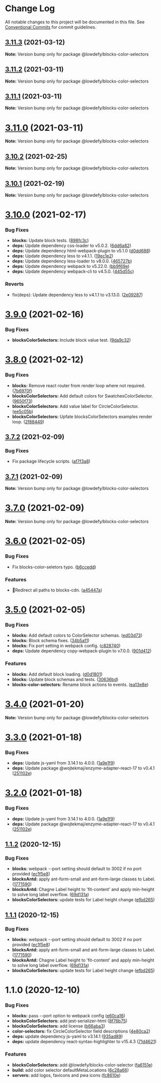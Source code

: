 # Change Log

All notable changes to this project will be documented in this file.
See [Conventional Commits](https://conventionalcommits.org) for commit guidelines.

## [3.11.3](https://github.com/lowdefy/lowdefy/compare/v3.11.2...v3.11.3) (2021-03-12)

**Note:** Version bump only for package @lowdefy/blocks-color-selectors





## [3.11.2](https://github.com/lowdefy/lowdefy/compare/v3.11.1...v3.11.2) (2021-03-11)

**Note:** Version bump only for package @lowdefy/blocks-color-selectors





## [3.11.1](https://github.com/lowdefy/lowdefy/compare/v3.11.0...v3.11.1) (2021-03-11)

**Note:** Version bump only for package @lowdefy/blocks-color-selectors





# [3.11.0](https://github.com/lowdefy/lowdefy/compare/v3.10.2...v3.11.0) (2021-03-11)

**Note:** Version bump only for package @lowdefy/blocks-color-selectors





## [3.10.2](https://github.com/lowdefy/lowdefy/compare/v3.10.1...v3.10.2) (2021-02-25)

**Note:** Version bump only for package @lowdefy/blocks-color-selectors





## [3.10.1](https://github.com/lowdefy/lowdefy/compare/v3.10.0...v3.10.1) (2021-02-19)

**Note:** Version bump only for package @lowdefy/blocks-color-selectors





# [3.10.0](https://github.com/lowdefy/lowdefy/compare/v3.9.0...v3.10.0) (2021-02-17)


### Bug Fixes

* **blocks:** Update block tests. ([898fc3c](https://github.com/lowdefy/lowdefy/commit/898fc3c818fd9879a79b48fcc785398c33677731))
* **deps:** Update dependency css-loader to v5.0.2. ([6dd6a82](https://github.com/lowdefy/lowdefy/commit/6dd6a82fa4e4975f201e0c22c6b5bf29cd0541e3))
* **deps:** Update dependency html-webpack-plugin to v5.1.0 ([d0dd688](https://github.com/lowdefy/lowdefy/commit/d0dd688816e3e9fc6ff56235698d3af4707eba5f))
* **deps:** Update dependency less to v4.1.1. ([19ec1e2](https://github.com/lowdefy/lowdefy/commit/19ec1e205154974005b741d4a77a89161fad308f))
* **deps:** Update dependency less-loader to v8.0.0. ([465727b](https://github.com/lowdefy/lowdefy/commit/465727bf5e6cd0377e61afa37a38e7e0a1a05e95))
* **deps:** Update dependency webpack to v5.22.0. ([bb9f69e](https://github.com/lowdefy/lowdefy/commit/bb9f69e29cbce728932ab512e12122ce3dc349cc))
* **deps:** Update dependency webpack-cli to v4.5.0. ([445d55c](https://github.com/lowdefy/lowdefy/commit/445d55ca12f720be9f09632a319c319323c7041c))


### Reverts

* fix(deps): Update dependency less to v4.1.1 to v3.13.0. ([2e09287](https://github.com/lowdefy/lowdefy/commit/2e09287f572f78b82eae43cd2f56ef75994a0356))





# [3.9.0](https://github.com/lowdefy/lowdefy/compare/v3.8.0...v3.9.0) (2021-02-16)


### Bug Fixes

* **blocksColorSelectors:** Include block value test. ([9da9c32](https://github.com/lowdefy/lowdefy/commit/9da9c322f61ae10fd1123a3852ce6bff096fa329))





# [3.8.0](https://github.com/lowdefy/lowdefy/compare/v3.7.2...v3.8.0) (2021-02-12)


### Bug Fixes

* **blocks:** Remove react router from render loop where not required. ([7b6970f](https://github.com/lowdefy/lowdefy/commit/7b6970f9b4fcc1b9e35771ba619fab890fa638f5))
* **blocksColorSelectors:** Add default colors for SwatchesColorSelector. ([9650f73](https://github.com/lowdefy/lowdefy/commit/9650f7377b480ac681e199bc355fd4de8c44650e))
* **blocksColorSelectors:** Add value label for CircleColorSelector. ([ee5c05b](https://github.com/lowdefy/lowdefy/commit/ee5c05b7c6361409fa837c92f5cd4a222cfb09eb))
* **blocksColorSelectors:** Upfate blocksColorSelectors examples render loop. ([2f88449](https://github.com/lowdefy/lowdefy/commit/2f884495ceea239e30b95f662db5f271b8344c95))





## [3.7.2](https://github.com/lowdefy/lowdefy/compare/v3.7.1...v3.7.2) (2021-02-09)


### Bug Fixes

* Fix package lifecycle scripts. ([af7f3a8](https://github.com/lowdefy/lowdefy/commit/af7f3a8ea29763defb20cfb4f28afba3b56d981c))





## [3.7.1](https://github.com/lowdefy/lowdefy/compare/v3.7.0...v3.7.1) (2021-02-09)

**Note:** Version bump only for package @lowdefy/blocks-color-selectors





# [3.7.0](https://github.com/lowdefy/lowdefy/compare/v3.6.0...v3.7.0) (2021-02-09)

**Note:** Version bump only for package @lowdefy/blocks-color-selectors





# [3.6.0](https://github.com/lowdefy/lowdefy/compare/v3.5.0...v3.6.0) (2021-02-05)


### Bug Fixes

* Fix blocks-color-seletors typo. ([b6ccedd](https://github.com/lowdefy/lowdefy/commit/b6ccedd355c53b5910ef398aff49d32968f34c2e))


### Features

* 🐢Redirect all paths to blocks-cdn. ([a45447a](https://github.com/lowdefy/lowdefy/commit/a45447ad1dacf977e487a020bd56080ae2b09792))





# [3.5.0](https://github.com/lowdefy/lowdefy/compare/v3.4.0...v3.5.0) (2021-02-05)


### Bug Fixes

* **blocks:** Add default colors to ColorSelector schemas. ([ed03d73](https://github.com/lowdefy/lowdefy/commit/ed03d733c95fc8d73a276bdb40b5b3afc4880d25))
* **blocks:** Block schema fixes. ([34b5a11](https://github.com/lowdefy/lowdefy/commit/34b5a118024186e0a8ce241e5d05c0b26f84f710))
* **blocks:** Fix port setting in webpack config. ([c828740](https://github.com/lowdefy/lowdefy/commit/c82874045dd041fbf3c3a8b4f5cb7dc27a05f39a))
* **deps:** Update dependency copy-webpack-plugin to v7.0.0. ([901d412](https://github.com/lowdefy/lowdefy/commit/901d4126544dd4ee68d62bf520cdd4cc2b0d1dcc))


### Features

* **blocks:** Add default block loading. ([d0d1801](https://github.com/lowdefy/lowdefy/commit/d0d1801490c486b19ec49ee9fd50395c9e02bb68))
* **blocks:** Update block schemas and tests. ([30636bd](https://github.com/lowdefy/lowdefy/commit/30636bd744f43652adcad51dd91570b53667dc04))
* **blocks-color-selectors:** Rename block actions to events. ([ea13e8e](https://github.com/lowdefy/lowdefy/commit/ea13e8ebfec3512c98894a1483ad13f479dd42ed))





# [3.4.0](https://github.com/lowdefy/lowdefy/compare/v3.3.0...v3.4.0) (2021-01-20)

**Note:** Version bump only for package @lowdefy/blocks-color-selectors





# [3.3.0](https://github.com/lowdefy/lowdefy/compare/v3.1.1...v3.3.0) (2021-01-18)


### Bug Fixes

* **deps:** Update js-yaml from 3.14.1 to 4.0.0. ([1a9e1f9](https://github.com/lowdefy/lowdefy/commit/1a9e1f9e1057c14a3638bdd140de1b50d2721cd0))
* **deps:** Update package @wojtekmaj/enzyme-adapter-react-17 to v0.4.1 ([251102e](https://github.com/lowdefy/lowdefy/commit/251102e986b3e18804a8c94dbde2e93d3a7a85e9))





# [3.2.0](https://github.com/lowdefy/lowdefy/compare/v3.1.1...v3.2.0) (2021-01-18)


### Bug Fixes

* **deps:** Update js-yaml from 3.14.1 to 4.0.0. ([1a9e1f9](https://github.com/lowdefy/lowdefy/commit/1a9e1f9e1057c14a3638bdd140de1b50d2721cd0))
* **deps:** Update package @wojtekmaj/enzyme-adapter-react-17 to v0.4.1 ([251102e](https://github.com/lowdefy/lowdefy/commit/251102e986b3e18804a8c94dbde2e93d3a7a85e9))





## [1.1.2](https://github.com/lowdefy/lowdefy/compare/@lowdefy/blocks-color-selectors@1.1.0...@lowdefy/blocks-color-selectors@1.1.2) (2020-12-15)


### Bug Fixes

* **blocks:** webpack --port setting should default to 3002 if no port provided ([ec1f5e8](https://github.com/lowdefy/lowdefy/commit/ec1f5e8a85bd2d326ecdb55a9a5ee628ff9034fa))
* **blocksAntd:** apply ant-form-small and ant-form-large classes to Label. ([1771590](https://github.com/lowdefy/lowdefy/commit/1771590d654a8a638a88ae7daa4d70b02f37fa0c))
* **blocksAntd:** Chagne Label height to 'fit-content' and apply min-height to solve long label overflow. ([69d131a](https://github.com/lowdefy/lowdefy/commit/69d131a76d62982e2bedb2a1b284fd56d39cffed))
* **blocksColorSelectors:** update tests for Label height change ([efbd265](https://github.com/lowdefy/lowdefy/commit/efbd2658cde6242fac71ea399fc760263947ac33))





## [1.1.1](https://github.com/lowdefy/lowdefy/compare/@lowdefy/blocks-color-selectors@1.1.0...@lowdefy/blocks-color-selectors@1.1.1) (2020-12-15)


### Bug Fixes

* **blocks:** webpack --port setting should default to 3002 if no port provided ([ec1f5e8](https://github.com/lowdefy/lowdefy/commit/ec1f5e8a85bd2d326ecdb55a9a5ee628ff9034fa))
* **blocksAntd:** apply ant-form-small and ant-form-large classes to Label. ([1771590](https://github.com/lowdefy/lowdefy/commit/1771590d654a8a638a88ae7daa4d70b02f37fa0c))
* **blocksAntd:** Chagne Label height to 'fit-content' and apply min-height to solve long label overflow. ([69d131a](https://github.com/lowdefy/lowdefy/commit/69d131a76d62982e2bedb2a1b284fd56d39cffed))
* **blocksColorSelectors:** update tests for Label height change ([efbd265](https://github.com/lowdefy/lowdefy/commit/efbd2658cde6242fac71ea399fc760263947ac33))





# 1.1.0 (2020-12-10)


### Bug Fixes

* **blocks:** pass --port option to webpack config ([e60ca16](https://github.com/lowdefy/lowdefy/commit/e60ca165927f3093aa60344b29de1d762fdb78c9))
* **blocksColorSelectors:** add jest-serializer-html ([8f76b75](https://github.com/lowdefy/lowdefy/commit/8f76b75e436baeee1577f5a4d379b9f50597ec45))
* **blocksColorSelectors:** add license ([b66aba3](https://github.com/lowdefy/lowdefy/commit/b66aba33d8def92b673cd7932baa8d99e21a4af1))
* **color-selectors:** fix CircleColorSelector field descriptions ([4e80ca2](https://github.com/lowdefy/lowdefy/commit/4e80ca2a99eda25c49184043869a010fab8a4149))
* **deps:** update dependency js-yaml to v3.14.1 ([935ad89](https://github.com/lowdefy/lowdefy/commit/935ad894cd221901784360bee684189a60a2d386))
* **deps:** update dependency react-syntax-highlighter to v15.4.3 ([71d4621](https://github.com/lowdefy/lowdefy/commit/71d4621467d353e0543e743d9a37da8545d3c859))


### Features

* **blocksColorSelectors:** add @lowdefy/blocks-color-selector ([fa6151e](https://github.com/lowdefy/lowdefy/commit/fa6151ee50ae1f2a13e78c872e2631c06f57162f))
* **build:** add color selector defaultMetaLocations ([6c28a66](https://github.com/lowdefy/lowdefy/commit/6c28a6683c32062f457991ad7746d1eb321bb223))
* **servers:** add logos, favicons and pwa icons ([fc8610e](https://github.com/lowdefy/lowdefy/commit/fc8610e7f529071fd9ce3961b3991cab2d7911bd))
